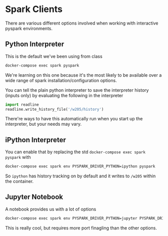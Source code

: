 
# Spark Clients

There are various different options involved when working with
interactive pyspark environments.

## Python Interpreter

This is the default we've been using from class

```bash
docker-compose exec spark pyspark
```

We're learning on this one because it's the most likely to be available over a
wide range of spark installation/configuration options.

You can tell the plain python interpreter to save the interpreter history
(inputs only) by evaluating the following in the interpreter

```python
import readline
readline.write_history_file('/w205/history')
```

There're ways to have this automatically run when you start up the interpreter,
but your needs may vary.


## iPython Interpreter

You can enable that by replacing the std `docker-compose exec
spark pyspark` with

```bash
docker-compose exec spark env PYSPARK_DRIVER_PYTHON=ipython pyspark
```

So `ipython` has history tracking on by default and it writes to `/w205` within
the container.  


## Jupyter Notebook

A notebook provides us with a lot of options

```bash
docker-compose exec spark env PYSPARK_DRIVER_PYTHON=jupyter PYSPARK_DRIVER_PYTHON_OPTS='notebook --no-browser --port 8888 --ip 0.0.0.0 --allow-root' pyspark
```

This is really cool, but requires more port finagling than the other options.
